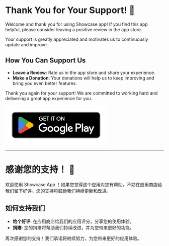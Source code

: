 # Thank You for Your Support! 🌟

Welcome and thank you for using Showcase app! If you find this app helpful, please consider leaving a positive review in the app store. 

Your support is greatly appreciated and motivates us to continuously update and improve.

## How You Can Support Us
- **Leave a Review**: Rate us in the app store and share your experience.
- **Make a Donation**: Your donations will help us to keep improving and bring you even better features.

Thank you again for your support! We are committed to working hard and delivering a great app experience for you.


[<img src="../resource/google-play-badge.png" width="323" height="125" />](https://play.google.com/store/apps/details?id=com.alpha.showcase&showAllReviews=true)

---

# 感谢您的支持！ 🌟

欢迎使用 Showcase App ！如果您觉得这个应用对您有帮助，不妨在应用商店给我们留下好评。您的支持将鼓励我们持续更新和改进。

## 如何支持我们
- **给个好评**: 在应用商店给我们的应用评分，分享您的使用体验。
- **捐赠**: 您的捐赠将帮助我们持续改进，并为您带来更好的功能。

再次感谢您的支持！我们承诺将继续努力，为您带来更好的应用体验。




